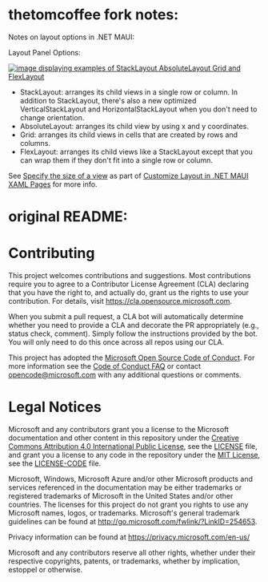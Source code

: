 # thetomcoffee fork notes: 

Notes on layout options in .NET MAUI:

Layout Panel Options:  

[![image displaying examples of StackLayout AbsoluteLayout Grid and FlexLayout](https://learn.microsoft.com/en-us/training/dot-net-maui/customize-xaml-pages-layout/media/2-layouts.png)](https://learn.microsoft.com/en-us/training/modules/customize-xaml-pages-layout/2-specify-size-view)


 *   StackLayout: arranges its child views in a single row or column. In addition to StackLayout, there's also a new optimized VerticalStackLayout and HorizontalStackLayout when you don't need to change orientation.
 *   AbsoluteLayout: arranges its child view by using x and y coordinates.
 *   Grid: arranges its child views in cells that are created by rows and columns.
 *   FlexLayout: arranges its child views like a StackLayout except that you can wrap them if they don't fit into a single row or column.
    
 See [Specify the size of a view](https://learn.microsoft.com/en-us/training/modules/customize-xaml-pages-layout/2-specify-size-view) as part of [Customize Layout in .NET MAUI XAML Pages](https://learn.microsoft.com/en-us/training/modules/customize-xaml-pages-layout/) for more info.


# original README: 


# Contributing

This project welcomes contributions and suggestions.  Most contributions require you to agree to a
Contributor License Agreement (CLA) declaring that you have the right to, and actually do, grant us
the rights to use your contribution. For details, visit https://cla.opensource.microsoft.com.

When you submit a pull request, a CLA bot will automatically determine whether you need to provide
a CLA and decorate the PR appropriately (e.g., status check, comment). Simply follow the instructions
provided by the bot. You will only need to do this once across all repos using our CLA.

This project has adopted the [Microsoft Open Source Code of Conduct](https://opensource.microsoft.com/codeofconduct/).
For more information see the [Code of Conduct FAQ](https://opensource.microsoft.com/codeofconduct/faq/) or
contact [opencode@microsoft.com](mailto:opencode@microsoft.com) with any additional questions or comments.

# Legal Notices

Microsoft and any contributors grant you a license to the Microsoft documentation and other content
in this repository under the [Creative Commons Attribution 4.0 International Public License](https://creativecommons.org/licenses/by/4.0/legalcode),
see the [LICENSE](LICENSE) file, and grant you a license to any code in the repository under the [MIT License](https://opensource.org/licenses/MIT), see the
[LICENSE-CODE](LICENSE-CODE) file.

Microsoft, Windows, Microsoft Azure and/or other Microsoft products and services referenced in the documentation
may be either trademarks or registered trademarks of Microsoft in the United States and/or other countries.
The licenses for this project do not grant you rights to use any Microsoft names, logos, or trademarks.
Microsoft's general trademark guidelines can be found at http://go.microsoft.com/fwlink/?LinkID=254653.

Privacy information can be found at https://privacy.microsoft.com/en-us/

Microsoft and any contributors reserve all other rights, whether under their respective copyrights, patents,
or trademarks, whether by implication, estoppel or otherwise.

